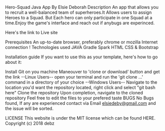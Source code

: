 Hero-Squad Java App
By Elsie Deborah
Description
An app that allows you to recruit a well-balanced team of superheroes.It Allows users to assign Heroes to a Squad.
But Each hero can only participate in one Squad at a time.Enjoy the game's interface and reach out if anybugs are experinced.

Here's the link to Live site 

Prerequisites
An up-to-date browser, preferably chrome or mozilla
Internet connection !
Technologies used
JAVA
Gradle
Spark
HTML
CSS & Bootstrap

Installation guide
If you want to use this as your template, here's how to go about it:

Install Git on you machine
Maneouver to 'clone or download' button and get the link
--Linux Users-- open your terminal and run the 'git clone ...' command in a directory of your choice
--Windows Users-- Navigate to the location you'd want the repository located, right click and select "git bash here"
Clone the repository
Upon completion, navigate to the cloned repository Feel free to edit the files to your prefered taste
BUGS
No Bugs found, If any are experienced contact via Email elsiedeby@gmail.com and the issue will be sorted.

LICENSE
This website is under the MIT license which can be found HERE. Copyright (c) 2018 debz
